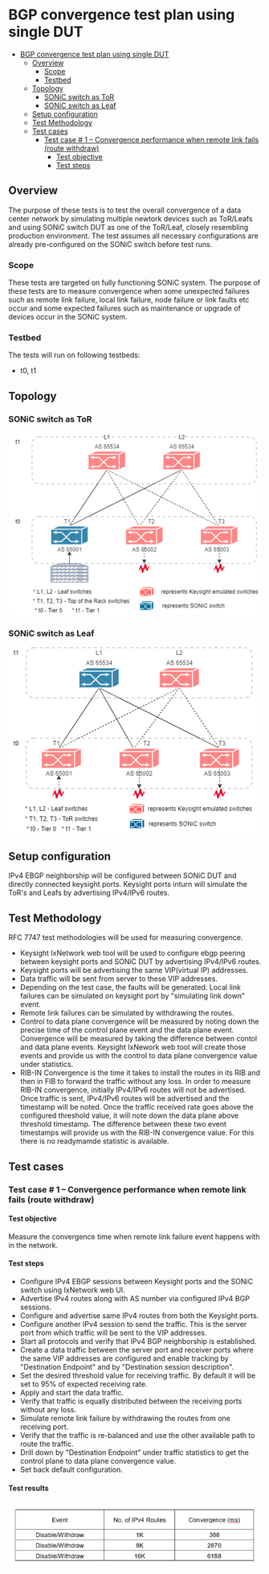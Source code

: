 # BGP convergence test plan using single DUT

- [BGP convergence test plan using single DUT](#bgp-convergence-test-plan-using-single-dut)
  - [Overview](#overview)
    - [Scope](#scope)
    - [Testbed](#testbed)
  - [Topology](#topology)
    - [SONiC switch as ToR](#sonic-switch-as-tor)
    - [SONiC switch as Leaf](#sonic-switch-as-leaf)
  - [Setup configuration](#setup-configuration)
  - [Test Methodology](#test-methodology)
  - [Test cases](#test-cases)
    - [Test case # 1 – Convergence performance when remote link fails (route withdraw)](#test-case--1--convergence-performance-when-remote-link-fails-route-withdraw)
      - [Test objective](#test-objective)
      - [Test steps](#test-steps)

## Overview
The purpose of these tests is to test the overall convergence of a data center network by simulating multiple newtork devices such as ToR/Leafs and using SONiC switch DUT as one of the ToR/Leaf, closely resembling production environment. The test assumes all necessary configurations are already pre-configured on the SONiC switch before test runs.

### Scope
These tests are targeted on fully functioning SONiC system. The purpose of these tests are to measure convergence when some unexpected failures such as remote link failure, local link failure, node failure or link faults etc occur and some expected failures such as maintenance or upgrade of devices occur in the SONiC system.

### Testbed
The tests will run on following testbeds:
* t0, t1

## Topology
### SONiC switch as ToR

![SONiC DUT as ToR ](Usecase4_4_1.png)

### SONiC switch as Leaf

![SONiC DUT as ToR ](Usecase4_5_1.png)

## Setup configuration
IPv4 EBGP neighborship will be configured between SONiC DUT and directly connected keysight ports. Keysight ports inturn will simulate the ToR's and Leafs by advertising IPv4/IPv6 routes.

## Test Methodology
RFC 7747 test methodologies will be used for measuring convergence. 
* Keysight IxNetwork web tool will be used to configure ebgp peering between keysight ports and SONiC DUT by advertising IPv4/IPv6 routes. 
* Keysight ports will be advertising the same VIP(virtual IP) addresses. 
* Data traffic will be sent from  server to these VIP addresses. 
* Depending on the test case, the faults will be generated. Local link failures can be simulated on keysight port by "simulating link down" event. 
* Remote link failures can be simulated by withdrawing the routes.
* Control to data plane convergence will be measured by noting down the precise time of the control plane event and the data plane event. Convergence will be measured by taking the difference between contol and data plane events. Keysight IxNework web tool will create those events and provide us with the control to data plane convergence value under statistics.
* RIB-IN Convergence is the time it takes to install the routes in its RIB and then in FIB to forward the traffic without any loss. In order to measure RIB-IN convergence, initially IPv4/IPv6 routes will not be advertised. Once traffic is sent, IPv4/IPv6 routes will be advertised and the timestamp will be noted. Once the traffic received rate goes above the configured threshold value, it will note down the data plane above threshold timestamp. The difference between these two event timestamps will provide us with the RIB-IN convergence value. For this there is no readymamde statistic is available.

## Test cases
### Test case # 1 – Convergence performance when remote link fails (route withdraw)
#### Test objective
Measure the convergence time when remote link failure event happens with in the network.
#### Test steps
* Configure IPv4 EBGP sessions between Keysight ports and the SONiC switch using IxNetwork web UI.
* Advertise IPv4 routes along with AS number via configured IPv4 BGP sessions.
* Configure and advertise same IPv4 routes from both the Keysight ports.
* Configure another IPv4 session to send the traffic. This is the server port from which traffic will be sent to the VIP addresses.
* Start all protocols and verify that IPv4 BGP neighborship is established.
* Create a data traffic between the server port and receiver ports where the same VIP addresses are configured and enable tracking by "Destination Endpoint" and by "Destination session description".
* Set the desired threshold value for receiving traffic. By default it will be set to 95% of expected receiving rate.
* Apply and start the data traffic.
* Verify that traffic is equally distributed between the receiving ports without any loss.
* Simulate remote link failure by withdrawing the routes from one receiving port. 
* Verify that the traffic is re-balanced and use the other available path to route the traffic.
* Drill down by "Destination Endpoint" under traffic statistics to get the control plane to data plane convergence value.
* Set back default configuration.
#### Test results
![Single remote link failure](Single_remote_link_failure.png)



